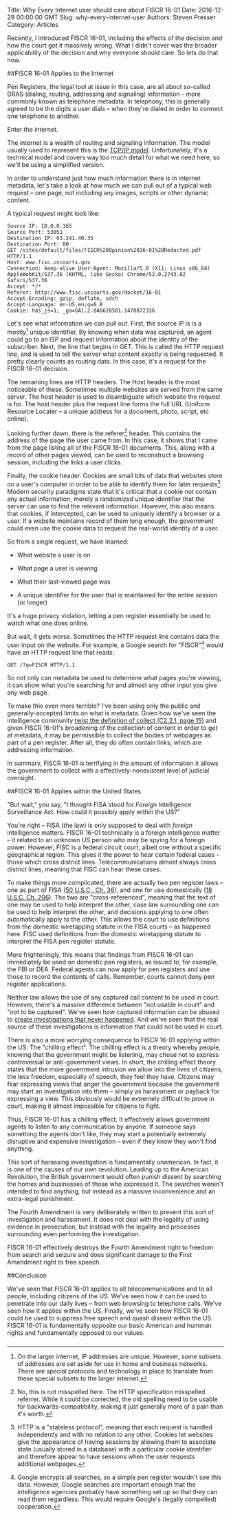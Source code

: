 Title: Why Every Internet user should care about FISCR 16-01
Date: 2016-12-29 00:00:00 GMT
Slug: why-every-internet-user
Authors: Steven Presser
Category: Articles

Recently, I introduced FISCR 16-01, including the effects of the decision and how the court got it massively wrong. What I didn't cover was the broader applicability of the decision and why everyone should care. So lets do that now.

##FISCR 16-01 Applies to the Internet

Pen Registers, the legal tool at issue in this case, are all about so-called DRAS (dialing, routing, addressing and signaling) information - more commonly known as telephone metadata. In telephony, this is generally agreed to be the digits a user dials &ndash; when they're dialed in order to connect one telephone to another.

Enter the internet.

The internet is a wealth of routing and signaling information. The model usually used to represent this is the [TCP/IP model](https://tools.ietf.org/html/rfc1122). Unfortunately, it's a technical model and covers way too much detail for what we need here, so we'll be using a simplified version.

In order to understand just how much information there is in internet metadata, let's take a look at how much we can pull out of a typical web request &ndash; one page, not including any images, scripts or other dynamic content.

A typical request might look like:

    Source IP: 10.0.0.165
    Source Port: 53051
    Destination IP: 63.241.40.35
    Destination Port: 80
    GET /sites/default/files/FISCR%20Opinion%2016-01%20Redacted.pdf HTTP/1.1
    Host: www.fisc.uscourts.gov
    Connection: keep-alive User-Agent: Mozilla/5.0 (X11; Linux x86_64) AppleWebKit/537.36 (KHTML, like Gecko) Chrome/52.0.2743.82 Safari/537.36
    Accept: */*
    Referer: http://www.fisc.uscourts.gov/docket/16-01
    Accept-Encoding: gzip, deflate, sdch
    Accept-Language: en-US,en;q=0.8
    Cookie: has_js=1; _ga=GA1.2.846628581.1478872336

Let's see what information we can pull out. First, the source IP is is a mostly[^1] unique identifier. By knowing when data was captured, an agent could go to an ISP and request information about the identity of the subscriber. Next, the line that begins in GET. This is called the HTTP request line, and is used to tell the server what content exactly is being requested. It pretty clearly counts as routing data. In this case, it's a request for the FISCR 16-01 decision.

The remaining lines are HTTP headers. The Host header is the most noticeable of these. Sometimes multiple websites are served from the same server. The host header is used to disambiguate which website the request is for. The host header plus the request line forms the full URL (Uniform Resource Locater &ndash; a unique address for a document, photo, script, etc online).

Looking further down, there is the referer[^2] header. This contains the address of the page the user came from. In this case, it shows that I came from the page listing all of the FISCR 16-01 documents. This, along with a record of other pages viewed, can be used to reconstruct a browsing session, including the links a user clicks.

Finally, the cookie header. Cookies are small bits of data that websites store on a user's computer in order to be able to identify them for later requests[^3]. Modern security paradigms state that it's critical that a cookie not contain any actual information, merely a randomized unique identifier that the server can use to find the relevant information. However, this also means that cookies, if intercepted, can be used to uniquely identify a browser or a user. If a website maintains record of them long enough, the government could even use the cookie data to request the real-world identity of a user.

So from a single request, we have learned:

- What website a user is on

- What page a user is viewing

- What their last-viewed page was

- A unique identifier for the user that is maintained for the entire session (or longer)

It's a huge privacy violation, letting a pen register essentially be used to watch what one does online.

But wait, it gets worse. Sometimes the HTTP request line contains data the user input on the website. For example, a Google search for "FISCR"[^4] would have an HTTP request line that reads:

    GET /?q=FISCR HTTP/1.1

So not only can metadata be used to determine what pages you're viewing, it can show what you're searching for and almost any other input you give any web page.

To make this even more terrible? I've been using only the public and generally-accepted limits on what is metadata. Given how we've seen the intelligence community [twist the definition of collect (C2.2.1, page 15)](https://fas.org/irp/doddir/dod/d5240_1_r.pdf) and given FISCR 16-01's broadening of the collection of content in order to get at metadata, it may be permissible to collect the bodies of webpages as part of a pen register. After all, they do often contain links, which are addressing information.

In summary, FISCR 16-01 is terrifying in the amount of information it allows the government to collect with a effectively-nonexistent level of judicial oversight.

##FISCR 16-01 Applies within the United States

"But wait," you say, "I thought FISA stood for _Foreign_ Intelligence Surveillance Act. How could it possibly apply within the US?"

You're right &ndash; FISA (the law) is only supposed to deal with _foreign_ intelligence matters. FISCR 16-01 technically is a foreign intelligence matter &ndash; it related to an unknown US person who may be spying for a foreign power. However, FISC is a federal circuit court, albeit one without a specific geographical region. This gives it the power to hear certain federal cases &ndash; those which cross district lines. Telecommunications almost always cross district lines, meaning that FISC can hear these cases.

To make things more complicated, there are actually two pen register laws &ndash; one as part of FISA ([50 U.S.C . Ch. 36](https://www.law.cornell.edu/uscode/text/50/chapter-36)), and one for use domestically ([18 U.S.C. Ch. 206](https://www.law.cornell.edu/uscode/text/18/part-II/chapter-206)). The two are "cross-referenced", meaning that the text of one may be used to help interpret the other, case law surrounding one can be used to help interpret the other, and decisions applying to one often automatically apply to the other. This allows the court to use definitions from the domestic wiretapping statute in the FISA courts &ndash; as happened here. FISC used definitions from the domestic wiretapping statute to interpret the FISA pen register statute.

More frighteningly, this means that findings from FISCR 16-01 can immediately be used on domestic pen registers, as issued to, for example, the FBI or DEA. Federal agents can now apply for pen registers and use those to record the contents of calls. Remember, courts cannot deny pen register applications.

Neither law allows the use of any captured call content to be used in court. However, there's a massive difference between "not usable in court" and "not to be captured". We've seen how captured information can be abused to [create investigations that never happened](http://www.reuters.com/article/us-dea-sod-idUSBRE97409R20130805). And we've seen that the real source of these investigations is information that could not be used in court.

There is also a more worrying consequence to FISCR 16-01 applying within the US: The "chilling effect". The chilling effect is a theory whereby people, knowing that the government might be listening, may chose not to express controversial or anti-government views. In short, the chilling effect theory states that the more government intrusion we allow into the lives of citizens, the less freedom, especially of speech, they feel they have. Citizens may fear expressing views that anger the government because the government may start an investigation into them &ndash; simply as harassment or payback for expressing a view. This obviously would be extremely difficult to prove in court, making it almost impossible for citizens to fight.

Thus, FISCR 16-01 has a chilling effect. It effectively allows government agents to listen to any communication by anyone. If someone says something the agents don't like, they may start a potentially extremely disruptive and expensive investigation &ndash; even if they know they won't find anything.

This sort of harassing investigation is fundamentally unamerican. In fact, it is one of the causes of our own revolution. Leading up to the American Revolution, the British government would often punish dissent by searching the homes and businesses of those who expressed it. The searches weren't intended to find anything, but instead as a massive inconvenience and an extra-legal punishment.

The Fourth Amendment is very deliberately written to prevent this sort of investigation and harassment. It does not deal with the legality of using evidence in prosecution, but instead with the legality and processes surrounding even performing the investigation.

FISCR 16-01 effectively destroys the Fourth Amendment right to freedom from search and seizure and does significant damage to the First Amendment right to free speech.

##Conclusion

We've seen that FISCR 16-01 applies to all telecommunications and to all people, including citizens of the US. We've seen how it can be used to penetrate into our daily lives &ndash; from web browsing to telephone calls. We've seen how it applies within the US. Finally, we've seen how FISCR 16-01 could be used to suppress free speech and quash dissent within the US. FISCR 16-01 is fundamentally opposite our basic American and humman rights and fundamentally opposed to our values.

###

[^1]:On the larger internet, IP addresses are unique. However, some subsets of addresses are set aside for use in home and business networks. There are special protocols and technology in place to translate from these special subsets to the larger internet.

[^2]:No, this is not misspelled here. The HTTP specification misspelled referrer. While it could be corrected, the old spelling need to be usable for backwards-compatibility, making it just generally more of a pain than it's worth.

[^3]:HTTP is a "stateless protocol", meaning that each request is handled independently and with no relation to any other. Cookies let websites give the appearance of having sessions by allowing them to associate state (usually stored in a database) with a particular cookie identifier and therefore appear to have sessions when the user requests additional webpages.

[^4]:Google encrypts all searches, so a simple pen register wouldn't see this data. However, Google searches are important enough that the intelligence agencies probably have something set up so that they can read them regardless. This would require Google's (legally compelled) cooperation.

